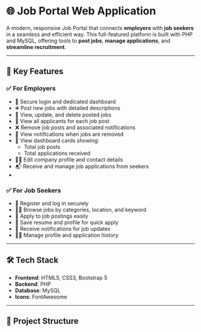 # 🌐 Job Portal Web Application

A modern, responsive Job Portal that connects **employers** with **job seekers** in a seamless and efficient way. This full-featured platform is built with PHP and MySQL, offering tools to **post jobs**, **manage applications**, and **streamline recruitment**.

---

## 🚀 Key Features

### ✅ For Employers
- 🔐 Secure login and dedicated dashboard  
- ➕ Post new jobs with detailed descriptions  
- 📂 View, update, and delete posted jobs  
- 👀 View all applicants for each job post  
- ❌ Remove job posts and associated notifications  
- 🔔 View notifications when jobs are removed  
- 🧮 View dashboard cards showing:
  - Total job posts
  - Total applications received  
- 🧑‍💼 Edit company profile and contact details  
- 📬 Receive and manage job applications from seekers  
-
### ✅ For Job Seekers
- 🔐 Register and log in securely  
- 🧑‍💼 Browse jobs by categories, location, and keyword  
- 📄 Apply to job postings easily  
- 💾 Save resume and profile for quick apply  
- 🔔 Receive notifications for job updates  
- 🧑‍💼 Manage profile and application history  

---

## 🛠️ Tech Stack

- **Frontend**: HTML5, CSS3, Bootstrap 5  
- **Backend**: PHP  
- **Database**: MySQL  
- **Icons**: FontAwesome  

---

## 📁 Project Structure

